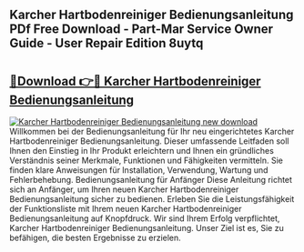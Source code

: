 ## Karcher Hartbodenreiniger Bedienungsanleitung PDf Free Download - Part-Mar Service Owner Guide - User Repair Edition 8uytq

# <h2><a href="http://df0hkh.blite.top/?on=Karcher+Hartbodenreiniger+Bedienungsanleitung">🔗Download 👉🔴 Karcher Hartbodenreiniger Bedienungsanleitung</a></h2>

[![Karcher Hartbodenreiniger Bedienungsanleitung new download](https://i.imgur.com/lujVjoI.png)](http://df0hkh.blite.top/?on=Karcher+Hartbodenreiniger+Bedienungsanleitung)
Willkommen bei der Bedienungsanleitung für Ihr neu eingerichtetes Karcher Hartbodenreiniger Bedienungsanleitung. Dieser umfassende Leitfaden soll Ihnen den Einstieg in Ihr Produkt erleichtern und Ihnen ein gründliches Verständnis seiner Merkmale, Funktionen und Fähigkeiten vermitteln. Sie finden klare Anweisungen für Installation, Verwendung, Wartung und Fehlerbehebung. Bedienungsanleitung für Anfänger Diese Anleitung richtet sich an Anfänger, um Ihren neuen Karcher Hartbodenreiniger Bedienungsanleitung sicher zu bedienen. Erleben Sie die Leistungsfähigkeit der Funktionsliste mit Ihrem neuen Karcher Hartbodenreiniger Bedienungsanleitung auf Knopfdruck. Wir sind Ihrem Erfolg verpflichtet, Karcher Hartbodenreiniger Bedienungsanleitung. Unser Ziel ist es, Sie zu befähigen, die besten Ergebnisse zu erzielen.
